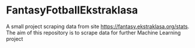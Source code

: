 # FantasyFotballEkstraklasa
A small project scraping data from site https://fantasy.ekstraklasa.org/stats. The aim of this repository is to scrape data for further Machine Learning project
